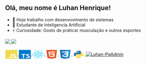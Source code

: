 ## Olá, meu nome é Luhan Henrique!

- 🔭 Hoje trabalho com desenvovimento de sistemas
- 🌱 Estudante de Inteligencia Artificial
- ⚡ Curiosidade: Gosto de praticar musculação e outros esportes
  
<div>
<a href="https://beacons.ai/luhanhenriquesn">
<img height="180em" src="https://github-readme-stats.vercel.app/api?username=luhanhenriquesn&show_icons=true&theme=dracula&include_all_commits=true&count_private=true"/>
<img height="180em" src="https://github-readme-stats.vercel.app/api/top-langs/?username=luhanhenriquesn&layout=compact&langs_count=16&theme=dracula"/>
</div>
  
<div style="display: inline_block"><br>
  <img align="center" alt="Luhan-Js" height="30" width="40" src="https://raw.githubusercontent.com/devicons/devicon/master/icons/javascript/javascript-plain.svg">
  <img align="center" alt="Luhan-Ts" height="30" width="40" src="https://raw.githubusercontent.com/devicons/devicon/master/icons/typescript/typescript-plain.svg">
  <img align="center" alt="Luhan-React" height="30" width="40" src="https://raw.githubusercontent.com/devicons/devicon/master/icons/react/react-original.svg">
  <img align="center" alt="Luhan-HTML" height="30" width="40" src="https://raw.githubusercontent.com/devicons/devicon/master/icons/html5/html5-original.svg">
  <img align="center" alt="Luhan-CSS" height="30" width="40" src="https://raw.githubusercontent.com/devicons/devicon/master/icons/css3/css3-original.svg">
  <img align="center" alt="Luhan-Python" height="30" width="40" src="https://raw.githubusercontent.com/devicons/devicon/master/icons/python/python-original.svg">
  <img align="center" alt="Luhan-PgAdmin" height="30" width="40" src="https://cdn.jsdelivr.net/gh/devicons/devicon@latest/icons/threedsmax/threedsmax-original.svg" />
</div>



